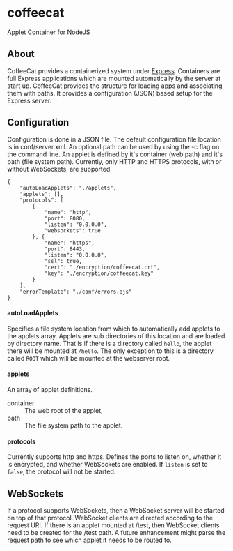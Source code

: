 # coffeecat
Applet Container for NodeJS

## About
CoffeeCat provides a containerized system under [Express](https://www.expressjs.com). Containers are full Express applications
which are mounted automatically by the server at start up. CoffeeCat provides the structure for loading apps and associating them
with paths. It provides a configuration (JSON) based setup for the Express server.

## Configuration
Configuration is done in a JSON file. The default configuration file location is in conf/server.xml. An optional path
can be used by using the -c flag on the command line. An applet is defined by it's container (web path) and it's path (file system path).
Currently, only HTTP and HTTPS protocols, with or without WebSockets, are supported.

```
{
    "autoLoadApplets": "./applets",
    "applets": [],
    "protocols": [
        {
            "name": "http",
            "port": 8080,
            "listen": "0.0.0.0",
            "websockets": true
        }, {
            "name": "https",
            "port": 8443,
            "listen": "0.0.0.0",
            "ssl": true,
            "cert": "./encryption/coffeecat.crt",
            "key": "./encryption/coffeecat.key"
        }
    ],
    "errorTemplate": "./conf/errors.ejs"
}
```
#### autoLoadApplets
Specifies a file system location from which to automatically add applets to the applets array. Applets are sub directories
of this location and are loaded by directory name. That is if there is a directory called `hello`, the applet there will be mounted at
`/hello`. The only exception to this is a directory called `ROOT` which will be mounted at the webserver root.

#### applets
An array of applet definitions. 
<dl>
<dt>container</dt>
<dd>The web root of the applet,</dd>
<dt>path</dt>
<dd>The file system path to the applet.</dd>
</dl>

#### protocols
Currently supports http and https. Defines the ports to listen on, whether it is encrypted, and whether WebSockets are enabled.
If `listen` is set to `false`, the protocol will not be started. 

## WebSockets
If a protocol supports WebSockets, then a WebSocket server will be started on top of that protocol. WebSocket clients are directed according to the request URI. If there is an applet mounted at /test, then WebSocket clients need to be created for the /test path. A future enhancement might parse the request path to see which applet it needs to be routed to.